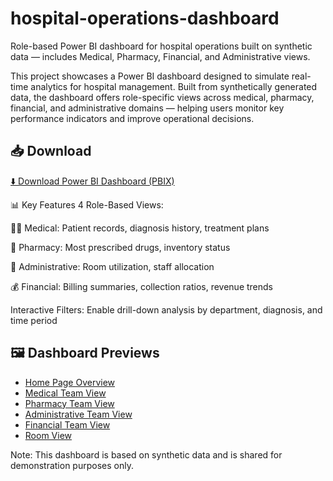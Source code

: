 # hospital-operations-dashboard
Role-based Power BI dashboard for hospital operations built on synthetic data — includes Medical, Pharmacy, Financial, and Administrative views.

This project showcases a Power BI dashboard designed to simulate real-time analytics for hospital management. Built from synthetically generated data, the dashboard offers role-specific views across medical, pharmacy, financial, and administrative domains — helping users monitor key performance indicators and improve operational decisions.

## 📥 Download

[⬇️ Download Power BI Dashboard (PBIX)](https://github.com/mlhmatthew/hospital-operations-dashboard/raw/main/dashboard/hospital-dashboard.pbix)

📊 Key Features
4 Role-Based Views:

👨‍⚕️ Medical: Patient records, diagnosis history, treatment plans

💊 Pharmacy: Most prescribed drugs, inventory status

🏢 Administrative: Room utilization, staff allocation

💰 Financial: Billing summaries, collection ratios, revenue trends

Interactive Filters: Enable drill-down analysis by department, diagnosis, and time period

## 🖼️ Dashboard Previews

- [Home Page Overview](assets/Home%20Page.png)
- [Medical Team View](assets/Medical%20Team%20View%20Dashboard.png)
- [Pharmacy Team View](assets/Pharmacy%20Team%20View%20Dashboard.png)
- [Administrative Team View](assets/Administrative%20View%20Dashboard.png)
- [Financial Team View](assets/Finance%20Team%20View%20Dashboard.png)
- [Room View](assets/Room%20View%20Dashboard.png)


Note: This dashboard is based on synthetic data and is shared for demonstration purposes only.
